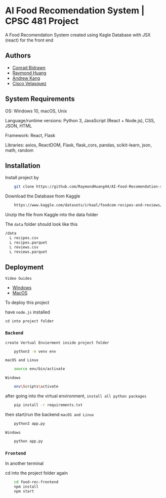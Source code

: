 
# AI Food Recomendation System | CPSC 481 Project

A Food Recomendation System created using Kagle Database with JSX (react) for the front end



## Authors

- [Conrad Bidrawn](https://www.github.com/ConradBdwn)
- [Raymond Huang](https://www.github.com/RaymondHuang44)
- [Andrew Kang](https://github.com/akangzork)
- [Cisco Velasquez](https://www.github.com/ciscovelasquez)


## System Requirements

OS: Windows 10, macOS, Unix

Language/runtime versions: Python 3, JavaScript (React + Node.js), CSS, JSON, HTML

Framework: React, Flask

Libraries: axios, ReactDOM, Flask, flask_cors, pandas, scikit-learn, json, math, random

## Installation

Install project by
```bash
    git clone https://github.com/RaymondHuang44/AI-Food-Recomendation-system-CPSC-481-Project.git
```

Download the Database from Kaggle
```bash
    https://www.kaggle.com/datasets/irkaal/foodcom-recipes-and-reviews/data
```
Unzip the file from Kaggle into the data folder

The `data` folder should look like this

```bash
/data
  L recipes.csv
  L recipes.parquet
  L reviews.csv
  L reviews.parquet
```
    
## Deployment

`Video Guides`

- [Windows](https://youtu.be/ot-tu12wgOk)
- [MacOS](https://youtu.be/mfnv05zZR1U)

To deploy this project

have `node.js` installed 

`cd into project folder`

### `Backend`

`create Vertual Envierment inside project folder`
```bash
    python3 -m venv env
```

`macOS and Linux`
```bash
    source env/bin/activate
```

`Windows`
```bash
    env\Scripts\activate
```

after going into the virtual environment, `install all python packages`
```bash
    pip install -r requirements.txt
```

then start/run the backend
`macOS and Linux`
```bash
    python3 app.py
```

`Windows`
```bash
    python app.py
```


### `Frontend`

In another terminal

cd into the project folder again

```bash
    cd food-rec-frontend
    npm install
    npm start
```
